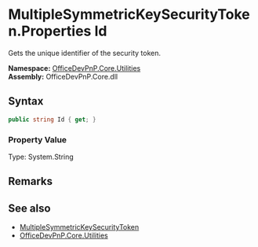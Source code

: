 # MultipleSymmetricKeySecurityToken.Properties Id
 Gets the unique identifier of the security token.   

**Namespace:** [OfficeDevPnP.Core.Utilities](OfficeDevPnP.Core.Utilities.md)  
**Assembly:** OfficeDevPnP.Core.dll  
## Syntax
```C#
public string Id { get; }
```

### Property Value
Type: System.String  

## Remarks
  
## See also
- [MultipleSymmetricKeySecurityToken](OfficeDevPnP.Core.Utilities.MultipleSymmetricKeySecurityToken.md) 
- [OfficeDevPnP.Core.Utilities](OfficeDevPnP.Core.Utilities.md) 
